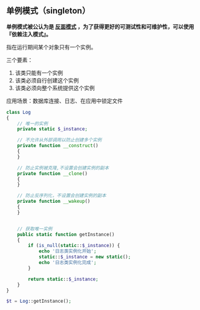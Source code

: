 ## 单例模式（singleton）

**单例模式被公认为是 [反面模式](https://laravel-china.org/docs/php-design-patterns/2018/anti-pattern) ，为了获得更好的可测试性和可维护性，可以使用 『依赖注入模式』。**

指在运行期间某个对象只有一个实例。

三个要素：

1. 该类只能有一个实例
2. 该类必须自行创建这个实例
3. 该类必须向整个系统提供这个实例

应用场景：数据库连接、日志、在应用中锁定文件

```php
class Log
{
    // 唯一的实例
    private static $_instance;

    // 不允许从外部调用以防止创建多个实例
    private function __construct()
    {
    }

    // 防止实例被克隆,不设置会创建实例的副本
    private function __clone()
    {
    }

    // 防止反序列化，不设置会创建实例的副本
    private function __wakeup()
    {
    }


    // 获取唯一实例
    public static function getInstance()
    {
        if (is_null(static::$_instance)) {
            echo '日志类实例化开始';
            static::$_instance = new static();
            echo '日志类实例化完成';
        }

        return static::$_instance;
    }
}

$t = Log::getInstance();
```

